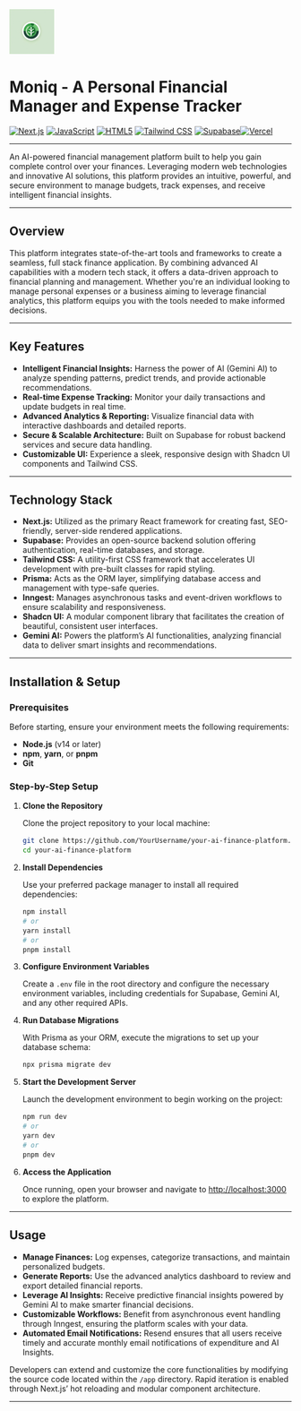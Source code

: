 
<img src="./public/Moniq.png" alt="Moniq Logo" width="80" height="80" />


# Moniq - A Personal Financial Manager and Expense Tracker

[![Next.js](https://img.shields.io/badge/Next.js-%23000000.svg?style=for-the-badge&logo=next.js&logoColor=white)](https://nextjs.org) [![JavaScript](https://img.shields.io/badge/JavaScript-ES6+-F7DF1E.svg?style=for-the-badge&logo=javascript&logoColor=black)](https://developer.mozilla.org/en-US/docs/Web/JavaScript) [![HTML5](https://img.shields.io/badge/HTML5-E34F26.svg?style=for-the-badge&logo=html5&logoColor=white)](https://developer.mozilla.org/en-US/docs/Web/Guide/HTML/HTML5)
 [![Tailwind CSS](https://img.shields.io/badge/Tailwind_CSS-06B6D4.svg?style=for-the-badge&logo=tailwind-css&logoColor=white)](https://tailwindcss.com) [![Supabase](https://img.shields.io/badge/Supabase-3ECF8E?style=for-the-badge&logo=supabase&logoColor=white)](#)[![Vercel](https://img.shields.io/badge/Vercel-000000?style=for-the-badge&logo=vercel&logoColor=white)](https://moniq-a-personal-financial-manager-and-expense-tracker-zduo.vercel.app/)

---


An AI-powered financial management platform built to help you gain complete control over your finances. Leveraging modern web technologies and innovative AI solutions, this platform provides an intuitive, powerful, and secure environment to manage budgets, track expenses, and receive intelligent financial insights.

---

## Overview

This platform integrates state-of-the-art tools and frameworks to create a seamless, full stack finance application. By combining advanced AI capabilities with a modern tech stack, it offers a data-driven approach to financial planning and management. Whether you're an individual looking to manage personal expenses or a business aiming to leverage financial analytics, this platform equips you with the tools needed to make informed decisions.

---

## Key Features

- **Intelligent Financial Insights:** Harness the power of AI (Gemini AI) to analyze spending patterns, predict trends, and provide actionable recommendations.
- **Real-time Expense Tracking:** Monitor your daily transactions and update budgets in real time.
- **Advanced Analytics & Reporting:** Visualize financial data with interactive dashboards and detailed reports.
- **Secure & Scalable Architecture:** Built on Supabase for robust backend services and secure data handling.
- **Customizable UI:** Experience a sleek, responsive design with Shadcn UI components and Tailwind CSS.

---

## Technology Stack

- **Next.js:** Utilized as the primary React framework for creating fast, SEO-friendly, server-side rendered applications.
- **Supabase:** Provides an open-source backend solution offering authentication, real-time databases, and storage.
- **Tailwind CSS:** A utility-first CSS framework that accelerates UI development with pre-built classes for rapid styling.
- **Prisma:** Acts as the ORM layer, simplifying database access and management with type-safe queries.
- **Inngest:** Manages asynchronous tasks and event-driven workflows to ensure scalability and responsiveness.
- **Shadcn UI:** A modular component library that facilitates the creation of beautiful, consistent user interfaces.
- **Gemini AI:** Powers the platform’s AI functionalities, analyzing financial data to deliver smart insights and recommendations.

---

## Installation & Setup

### Prerequisites

Before starting, ensure your environment meets the following requirements:

- **Node.js** (v14 or later)
- **npm**, **yarn**, or **pnpm**
- **Git**

### Step-by-Step Setup

1. **Clone the Repository**

   Clone the project repository to your local machine:

   ```bash
   git clone https://github.com/YourUsername/your-ai-finance-platform.git
   cd your-ai-finance-platform
   ```

2. **Install Dependencies**

   Use your preferred package manager to install all required dependencies:

   ```bash
   npm install
   # or
   yarn install
   # or
   pnpm install
   ```

3. **Configure Environment Variables**

   Create a `.env` file in the root directory and configure the necessary environment variables, including credentials for Supabase, Gemini AI, and any other required APIs.

4. **Run Database Migrations**

   With Prisma as your ORM, execute the migrations to set up your database schema:

   ```bash
   npx prisma migrate dev
   ```

5. **Start the Development Server**

   Launch the development environment to begin working on the project:

   ```bash
   npm run dev
   # or
   yarn dev
   # or
   pnpm dev
   ```

6. **Access the Application**

   Once running, open your browser and navigate to [http://localhost:3000](http://localhost:3000) to explore the platform.

---

## Usage

- **Manage Finances:** Log expenses, categorize transactions, and maintain personalized budgets.
- **Generate Reports:** Use the advanced analytics dashboard to review and export detailed financial reports.
- **Leverage AI Insights:** Receive predictive financial insights powered by Gemini AI to make smarter financial decisions.
- **Customizable Workflows:** Benefit from asynchronous event handling through Inngest, ensuring the platform scales with your data.
- **Automated Email Notifications:** Resend ensures that all users receive timely and accurate monthly email notifications of expenditure and AI Insights.

Developers can extend and customize the core functionalities by modifying the source code located within the `/app` directory. Rapid iteration is enabled through Next.js’ hot reloading and modular component architecture.

---
